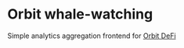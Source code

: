 # Orbit whale-watching

Simple analytics aggregation frontend for [Orbit DeFi](https://orbitdefi.finance)
